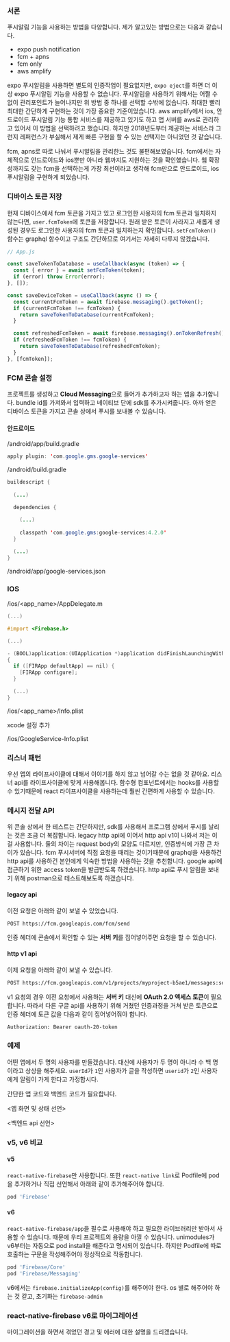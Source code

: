 ### 서론

푸시알림 기능을 사용하는 방법을 다양합니다. 제가 알고있는 방법으로는 다음과 같습니다.

- expo push notification
- fcm + apns
- fcm only
- aws amplify

expo 푸시알림을 사용하면 별도의 인증작업이 필요없지만, `expo eject`를 하면 더 이상 expo 푸시알림 기능을 사용할 수 없습니다. 푸시알림을 사용하기 위해서는 어쩔 수 없이 관리포인트가 늘어나지만 위 방법 중 하나를 선택할 수밖에 없습니다. 최대한 빨리 최대한 간단하게 구현하는 것이 가장 중요한 기준이었습니다. aws amplify에서 ios, 안드로이드 푸시알림 기능 통합 서비스를 제공하고 있기도 하고 앱 서버를 aws로 관리하고 있어서 이 방법을 선택하려고 했습니다. 하지만 2018년도부터 제공하는 서비스라 그런지 레퍼런스가 부실해서 제게 빠른 구현을 할 수 있는 선택지는 아니었던 것 같습니다.

fcm, apns로 따로 나눠서 푸시알림을 관리한느 것도 불편해보였습니다. fcm에서는 자체적으로 안드로이드와 ios뿐만 아니라 웹까지도 지원하는 것을 확인했습니다. 웹 확장성까지도 갖는 fcm을 선택하는게 가장 최선이라고 생각해 fcm만으로 안드로이드, ios 푸시알림을 구현하게 되었습니다.

### 디바이스 토큰 저장

현재 디바이스에서 fcm 토큰을 가지고 있고 로그인한 사용자의 fcm 토큰과 일치하지 않는다면, `user.fcmToken`에 토큰을 저장합니다. 원래 받은 토큰이 사라지고 새롭게 생성된 경우도 로그인한 사용자의 fcm 토큰과 일치하는지 확인합니다.
`setFcmToken()` 함수는 graphql 함수이고 구조도 간단하므로 여기서는 자세히 다루지 않겠습니다.

```js
// App.js

const saveTokenToDatabase = useCallback(async (token) => {
  const { error } = await setFcmToken(token);
  if (error) throw Error(error);
}, []);

const saveDeviceToken = useCallback(async () => {
  const currentFcmToken = await firebase.messaging().getToken();
  if (currentFcmToken !== fcmToken) {
    return saveTokenToDatabase(currentFcmToken);
  }

  const refreshedFcmToken = await firebase.messaging().onTokenRefresh();
  if (refreshedFcmToken !== fcmToken) {
    return saveTokenToDatabase(refreshedFcmToken);
  }
}, [fcmToken]);
```

### FCM 콘솔 설정

프로젝트를 생성하고 **Cloud Messaging**으로 들어가 추가하고자 하는 앱을 추가합니다. bundle id를 가져와서 입력하고 네이티브 단에 sdk를 추가시켜줍니다. 아까 얻은 디바이스 토큰을 가지고 콘솔 상에서 푸시를 보내볼 수 있습니다.

#### 안드로이드

/android/app/build.gradle

```java
apply plugin: 'com.google.gms.google-services'
```

/android/build.gradle

```java
buildescript {
  
  (...)

  dependencies {
    
    (...)
    
    classpath 'com.google.gms:google-services:4.2.0'      
  }

  (...)
}
```

/android/app/google-services.json

### IOS

/ios/<app_name>/AppDelegate.m

```objective-c
(...)

#import <Firebase.h>

(...)

- (BOOL)application:(UIApplication *)application didFinishLaunchingWithOptions:(NSDictionary *)launchOptions
{
  if ([FIRApp defaultApp] == nil) {
    [FIRApp configure];
  }

  (...)
}
```

/ios/<app_name>/Info.plist

xcode 설정 추가

/ios/GoogleService-Info.plist

### 리스너 패턴

우선 앱의 라이프사이클에 대해서 이야기를 하지 않고 넘어갈 수는 없을 것 같아요. 리스너 api를 라이프사이클에 맞게 사용해봅니다. 함수형 컴포넌트에서는 hooks를 사용할 수 있기때문에 react 라이프사이클을 사용하는데 훨씬 간편하게 사용할 수 있습니다.

### 메시지 전달 API

위 콘솔 상에서 한 테스트는 간단하지만, sdk를 사용해서 프로그램 상에서 푸시를 날리는 것은 조금 더 복잡합니다. legacy http api에 이어서 http api v1이 나와서 저는 이걸 사용합니다. 둘의 차이는 request body의 모양도 다르지만, 인증방식에 가장 큰 차이가 있습니다. fcm 푸시서버에 직접 요청을 때리는 것이기때문에 graphql을 사용하건 http api를 사용하건 본인에게 익숙한 방법을 사용하는 것을 추천합니다. google api에 접근하기 위한 access token을 발급받도록 하겠습니다. http api로 푸시 알림을 보내기 위해 postman으로 테스트해보도록 하겠습니다.

#### legacy api

이전 요청은 아래와 같이 보낼 수 있었습니다.

```sh
POST https://fcm.googleapis.com/fcm/send
```

인증 헤더에 콘솔에서 확인할 수 있는 **서버 키**를 집어넣어주면 요청을 할 수 있습니다.

#### http v1 api

이제 요청을 아래와 같이 보낼 수 있습니다.

```sh
POST https://fcm.googleapis.com/v1/projects/myproject-b5ae1/messages:send
```

v1 요청의 경우 이전 요청에서 사용하는 **서버 키** 대신에 **OAuth 2.0 액세스 토큰**이 필요합니다. 따라서 다른 구글 api를 사용하기 위해 거쳤던 인증과정을 거쳐 받은 토큰으로 인증 헤더에 토큰 값을 다음과 같이 집어넣어줘야 합니다.

```sh
Authorization: Bearer oauth-20-token
```


### 예제

어떤 앱에서 두 명의 사용자를 만들겠습니다. 대신에 사용자가 두 명이 아니라 수 백 명이라고 상상을 해주세요. `userId`가 `1`인 사용자가 글을 작성하면 `userid`가 `2`인 사용자에게 알림이 가게 한다고 가정합시다.

간단한 앱 코드와 백엔드 코드가 필요합니다.

<앱 화면 및 상태 선언>

<백엔드 api 선언>

### v5, v6 비교

#### v5

`react-native-firebase`만 사용합니다. 또한 `react-native link`로 Podfile에 pod을 추가하거나 직접 선언해서 아래와 같이 추가해주어야 합니다.

```ruby
pod 'Firebase'
```

#### v6

`react-native-firebase/app`을 필수로 사용해야 하고 필요한 라이브러리만 받아서 사용할 수 있습니다. 때문에 우리 프로젝트의 용량을 아낄 수 있습니다. unimodules가 v6부터는 자동으로 pod install을 해준다고 명시되어 있습니다. 하지만 Podfile에 따로 호출하는 구문을 작성해주어야 정상적으로 작동합니다.

```ruby
pod 'Firebase/Core'
pod 'Firebase/Messaging'
```

v6에서는 `firebase.initializeApp(config)`를 해주어야 한다. os 별로 해주어야 하는 것 같고, 초기화는 `firebase-admin`

### react-native-firebase v6로 마이그레이션

마이그레이션을 하면서 겪었던 경고 및 에러에 대한 설명을 드리겠습니다.